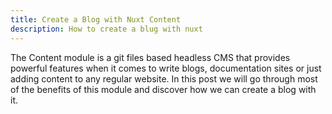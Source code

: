 ```yaml
---
title: Create a Blog with Nuxt Content
description: How to create a blug with nuxt
---
```


The Content module is a git files based headless CMS that provides powerful features when it comes to write blogs, documentation sites or just adding content to any regular website. In this post we will go through most of the benefits of this module and discover how we can create a blog with it.